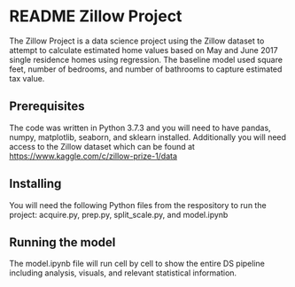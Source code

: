 # README Zillow Project

The Zillow Project is a data science project using the Zillow dataset to attempt to calculate estimated home values based on May and June 2017 single residence homes using regression. The baseline model used square feet, number of bedrooms, and number of bathrooms to capture estimated tax value.

## Prerequisites

The code was written in Python 3.7.3 and you will need to have pandas, numpy, matplotlib, seaborn, and sklearn installed. Additionally you will need access to the Zillow dataset which can be found at https://www.kaggle.com/c/zillow-prize-1/data

## Installing

You will need the following Python files from the respository to run the project: acquire.py, prep.py, split_scale.py, and model.ipynb

## Running the model

The model.ipynb file will run cell by cell to show the entire DS pipeline including analysis, visuals, and relevant statistical information.